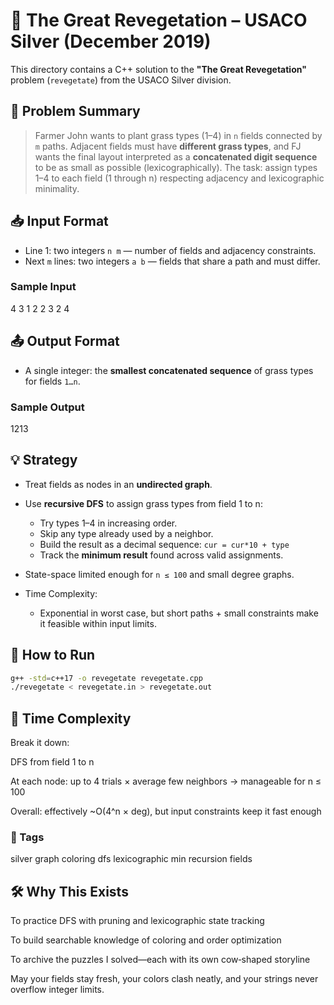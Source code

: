 # 🐄 The Great Revegetation – USACO Silver (December 2019)

This directory contains a C++ solution to the **"The Great Revegetation"** problem (`revegetate`) from the USACO Silver division.

## 📜 Problem Summary
> Farmer John wants to plant grass types (1–4) in `n` fields connected by `m` paths. Adjacent fields must have **different grass types**, and FJ wants the final layout interpreted as a **concatenated digit sequence** to be as small as possible (lexicographically). The task: assign types 1–4 to each field (1 through n) respecting adjacency and lexicographic minimality.

## 📥 Input Format
- Line 1: two integers `n m` — number of fields and adjacency constraints.
- Next `m` lines: two integers `a b` — fields that share a path and must differ.

### Sample Input
4 3
1 2
2 3
2 4

## 📤 Output Format
- A single integer: the **smallest concatenated sequence** of grass types for fields `1…n`.

### Sample Output
1213
## 💡 Strategy
- Treat fields as nodes in an **undirected graph**.
- Use **recursive DFS** to assign grass types from field 1 to n:
  - Try types 1–4 in increasing order.
  - Skip any type already used by a neighbor.
  - Build the result as a decimal sequence: `cur = cur*10 + type`
  - Track the **minimum result** found across valid assignments.
- State-space limited enough for `n ≤ 100` and small degree graphs.

- Time Complexity:
  - Exponential in worst case, but short paths + small constraints make it feasible within input limits.

## 🚀 How to Run
```sh
g++ -std=c++17 -o revegetate revegetate.cpp
./revegetate < revegetate.in > revegetate.out
```
## 🧠 Time Complexity
Break it down:

DFS from field 1 to n

At each node: up to 4 trials × average few neighbors → manageable for n ≤ 100

Overall: effectively ~O(4^n × deg), but input constraints keep it fast enough

### 🔖 Tags
silver graph coloring dfs lexicographic min recursion fields

## 🛠 Why This Exists
To practice DFS with pruning and lexicographic state tracking

To build searchable knowledge of coloring and order optimization

To archive the puzzles I solved—each with its own cow‑shaped storyline

May your fields stay fresh, your colors clash neatly, and your strings never overflow integer limits.
